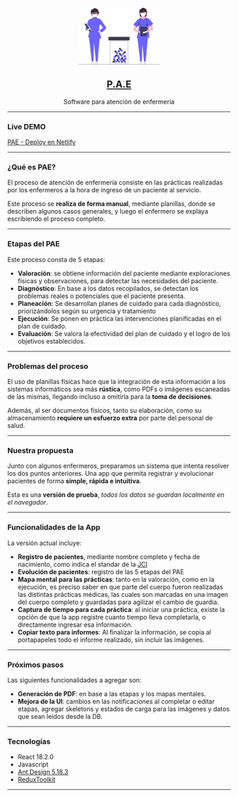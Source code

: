 <p align="center">
    <a href="#">
    <img 
        src="public/banner.svg"
        alt="banner"
        height="128"
    />
    <h2 align="center">P.A.E</h1>
    </a>
   
</p>
<p align="center">Software para atención de enfermería</p>
<hr/>


### Live DEMO

[PAE - Deploy en Netlify](https://spontaneous-pie-4ef2a3.netlify.app/)
<hr/>

### ¿Qué es PAE?
El proceso de atención de enfermería consiste en las prácticas realizadas por los enfermeros a la hora de ingreso de un paciente al servicio.

Este proceso se **realiza de forma manual**, mediante planillas, donde se describen algunos casos generales, y luego el enfermero se explaya escribiendo el proceso completo.

<hr/>

### Etapas del PAE

Este proceso consta de 5 etapas:
* **Valoración**: se obtiene información del paciente mediante exploraciones físicas y observaciones, para detectar las necesidades del paciente.
* **Diagnóstico**: En base a los datos recopilados, se detectan los problemas reales o potenciales que el paciente presenta.
* **Planeación**: Se desarrollan planes de cuidado para cada diagnóstico, priorizándolos según su urgencia y tratamiento
* **Ejecución**: Se ponen en práctica las intervenciones planificadas en el plan de cuidado.
* **Evaluación**: Se valora la efectividad del plan de cuidado y el logro de los objetivos establecidos.

<hr/>

### Problemas del proceso

El uso de planillas físicas hace que la integración de esta información a los sistemas informáticos sea más **rústica**, como PDFs o imágenes escaneadas de las mismas, llegando incluso a omitirla para la **toma de decisiones**.

Además, al ser documentos físicos, tanto su elaboración, como su almacenamiento **requiere un esfuerzo extra** por parte del personal de salud.

<hr/>

### Nuestra propuesta

Junto con algunos enfermeros, preparamos un sistema que intenta resolver los dos puntos anteriores.
Una app que permita registrar y evolucionar pacientes de forma **simple, rápida e intuitiva**.

Esta es una **versión de prueba**, *todos los datos se guardan localmente en el navegador*.

<hr/>

### Funcionalidades de la App

La versión actual incluye:
* **Registro de pacientes**, mediante nombre completo y fecha de nacimiento, como indica el standar de la [JCI](https://www.jointcommissioninternational.org/)
* **Evolución de pacientes**: registro de las 5 etapas del PAE
* **Mapa mental para las prácticas**: tanto en la valoración, como en la ejecución, es preciso saber en que parte del cuerpo fueron realizadas las distintas prácticas médicas, las cuales son marcadas en una imagen del cuerpo completo y guardadas para agilizar el cambio de guardia.
* **Captura de tiempo para cada práctica**: al iniciar una práctica, existe la opción de que la app registre cuanto tiempo lleva completarla, o directamente ingresar esa información.
* **Copiar texto para informes**: Al finalizar la información, se copia al portapapeles todo el informe realizado, sin incluir las imágenes.

<hr/>

### Próximos pasos

Las siguientes funcionalidades a agregar son:

* **Generación de PDF**: en base a las etapas y los mapas mentales.
*  **Mejora de la UI**: cambios en las notificaciones al completar o editar etapas, agregar skeletons y estados de carga para las imágenes y datos que sean leídos desde la DB.

<hr/>

### Tecnologías

* React 18.2.0
* Javascript
* [Ant Design 5.18.3](https://ant.design/)
* [ReduxToolkit](https://redux-toolkit.js.org/)

<hr/>
